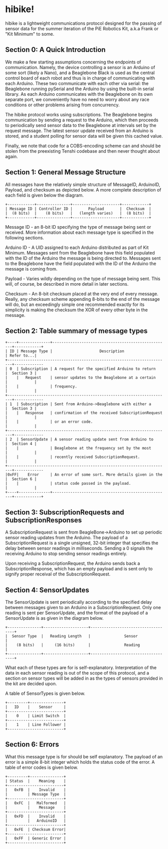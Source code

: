 # hibike!
hibike is a lightweight communications protocol designed for the passing of sensor data for the
summer iteration of the PiE Robotics Kit, a.k.a Frank or "Kit Minimum" to some.


## Section 0: A Quick Introduction

We make a few starting assumptions concerning the endpoints of communication. Namely, the device
controlling a sensor is an Arduino of some sort (likely a Nano), and a Beaglebone Black is used as
the central control board of each robot and thus is in charge of communicating with each Arduino.
These two communicate with each other via serial: the Beaglebone running pySerial and the Arduino by
using the built-in serial library. As each Arduino communicates with the Beaglebone on its own separate
port, we conveniently have no need to worry about any race conditions or other problems arising from
concurrency.

The hibike protocol works using subscriptions. The Beaglebone begins communication by sending
a request to the Arduino, which then proceeds to periodically send sensor data to the  Beaglebone at
intervals set by the request message. The latest sensor update received from an Arduino is stored, and
a student polling for sensor data will be given this cached value.

Finally, we note that code for a COBS-encoding scheme can and should be stolen from the preexisting
Tenshi codebase and then never thought about again.

## Section 1: General Message Structure
All messages have the relatively simple structure of MessageID, ArduinoID, Payload, and checksum as
depicted below. A more complete description of each field is given below the diagram.

    +------------+---------------+---------------------+------------+
    | Message ID | Controller ID |       Payload       |  Checksum  |
    |  (8 bits)  |    (8 bits)   |   (length varies)   |  (8 bits)  |
    +------------+---------------+---------------------+------------+

Message ID - an 8-bit ID specifying the type of message being sent or received. More information
             about each message type is specified in the following sections.

Arduino ID - A UID assigned to each Arduino distributed as part of Kit Minimum. Messages sent from
             the Beaglebone have this field populated with the ID of the Arduino the message is being
             directed to. Messages sent to the Beaglebone have the field populated with the ID of the
             Arduino the message is coming from.

Payload    - Varies wildly depending on the type of message being sent. This will, of course, be
             described in more detail in later sections.

Checksum   - An 8-bit checksum placed at the very end of every message. Really, any checksum scheme
             appending 8-bits to the end of the message will do, but an exceedingly simple one
             recommended exactly for its simplicity is making the checksum the XOR of every other
             byte in the message.

## Section 2: Table summary of message types

    +----+--------------+----------------------------------------------------+------------+
    | ID | Message Type |                     Description                    | Refer to...|
    +------------------------------------------------------------------------+-------------
    | 0  | Subscription | A request for the specified Arduino to return      |  Section 3 |
    |    |   Request    | sensor updates to the Beaglebone at a certain      |            |
    |    |              | frequency.                                         |            |
    +------------------------------------------------------------------------+-------------
    | 1  | Subscription | Sent from Arduino->Beaglebone with either a        |  Section 3 |
    |    |   Response   | confirmation of the received SubscriptionRequest   |            |
    |    |              | or an error code.                                  |            |
    +------------------------------------------------------------------------+-------------
    | 2  | SensorUpdate | A sensor reading update sent from Arduino to       |  Section 4 |
    |    |              | Beaglebone at the frequency set by the most        |            |
    |    |              | recently received SubscriptionRequest.             |            |
    +------------------------------------------------------------------------+-------------
    |0xFF|    Error     | An error of some sort. More details given in the   |  Section 6 |
    |    |              | status code passed in the payload.                 |            |
    +----+--------------+----------------------------------------------------+------------+

## Section 3: SubscriptionRequests and SubscriptionResponses
A SubscriptionRequest is sent from BeagleBone->Arduino to set up periodic sensor reading updates
from the Arduino. The payload of a SubscriptionRequest is a single unsigned, 32-bit integer that
specifies the delay between sensor readings in milliseconds. Sending a 0 signals the receiving Arduino
to stop sending sensor readings entirely.

Upon receiving a SubscriptionRequest, the Arduino sends back a SubscriptionResponse, which has an
empty payload and is sent only to signify proper receival of the SubscriptionRequest.

## Section 4: SensorUpdates
The SensorUpdate is sent periodically according to the specified delay between messages
given to an Arduino in a SubscriptionRequest. Only one reading is sent per SensorUpdate,
and the format of the payload of a SensorUpdate is as given in the diagram below.

    +---------------+--------------------+------------------------------------+
    |  Sensor Type  |   Reading Length   |               Sensor               |
    |    (8 bits)   |     (16 bits)      |               Reading              |
    +---------------+--------------------+------------------------------------+

What each of these types are for is self-explanatory. Interpretation of the data in each sensor
reading is out of the scope of this protocol, and a section on sensor types will be added in as the
types of sensors provided in the kit are decided upon.

A table of SensorTypes is given below.

    +---------+---------------+
    |   ID    |    Sensor     |
    +-------------------------+
    |    0    | Limit Switch  |
    +-------------------------+
    |    1    | Line Follower |
    +-------------------------+

## Section 6: Errors
What this message type is for should be self explanatory. The payload of an error is a simple 8-bit
integer which holds the status code of the error. A table of error codes is given below.

    +---------+---------------+
    | Status  |    Meaning    |
    +-------------------------+
    |   0xFB  |    Invalid    |
    |         | Message Type  |
    +-------------------------+
    |   0xFC  |   Malformed   |
    |         |    Message    |
    +-------------------------+
    |   0xFD  |    Invalid    |
    |         |   ArduinoID   |
    +-------------------------+
    |   0xFE  | Checksum Error|
    +-------------------------+
    |   0xFF  | Generic Error |
    +-------------------------+
